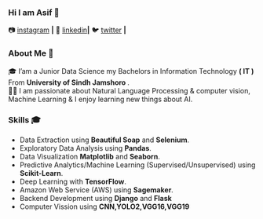 ### Hi I am Asif 👋

📷 [instagram][instagram] **|** 
👔 [linkedin][linkedin]**|** 
🐦 [twitter][twitter] **|** 
<br />

### About Me 🚀
🎓 I’am a Junior Data Science my Bachelors in Information Technology <strong>( IT ) </strong> From <strong> University of Sindh Jamshoro </strong>. </br>
👨‍💻  I am passionate about Natural Language Processing & computer vision, Machine Learning & I enjoy learning new things about AI. </br>

### Skills 🎓
- Data Extraction using <strong>Beautiful Soap</strong> and <strong>Selenium</strong>.
- Exploratory Data Analysis using <strong>Pandas</strong>.
- Data Visualization <strong>Matplotlib</strong> and <strong>Seaborn</strong>.
- Predictive Analytics/Machine Learning (Supervised/Unsupervised) using <strong>Scikit-Learn</strong>.
- Deep Learning  with <strong>TensorFlow</strong>.
- Amazon Web Service (AWS) using  <strong>Sagemaker</strong>.
- Backend Development using <strong>Django</strong> and <strong>Flask</strong>
- Computer Vission using  <strong>CNN,YOLO2,VGG16,VGG19</strong>

[instagram]:https://www.instagram.com/asifbashirkhuharo/
[linkedin]: https://www.linkedin.com/in/asif-ali-9294201b2/
[twitter]: https://twitter.com/



<!---
Asif26/Asif26 is a ✨ special ✨ repository because its `README.md` (this file) appears on your GitHub profile.
You can click the Preview link to take a look at your changes.
--->
